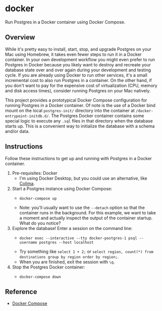 # docker

Run Postgres in a Docker container using Docker Compose.

## Overview

While it's  pretty easy to install, start, stop, and upgrade Postgres on your Mac using Homebrew, it takes even fewer
steps to run it in a Docker container. In your own development workflow you might even prefer to run Postgres in Docker
because you likely want to destroy and recreate your database state over and over again during your development and
testing cycle. If you are already using Docker to run other services, it's a small incremental cost to also run
Postgres in a container. On the other hand, if you don't want to pay for the expensive cost of virtualization (CPU,
memory and disk access times), consider running Postgres on your Mac natively.

This project provides a prototypical Docker Compose configuration for running Postgres in a Docker container. Of note
is the use of a Docker bind mount on the local `postgres-init/` directory into the container at `/docker-entrypoint-initdb.d/`.
The Postgres Docker container contains some special logic to execute any `.sql` files in that directory when the database
starts up. This is a convenient way to initialize the database with a schema and/or data.


## Instructions

Follow these instructions to get up and running with Postgres in a Docker container.

1. Pre-requisites: Docker
    * I'm using Docker Desktop, but you could use an alternative, like [Colima](https://github.com/abiosoft/colima).
2. Start a Postgres instance using Docker Compose:
    * ```shell
      docker-compose up
      ```
    * Note: you'll usually want to use the `--detach` option so that the container runs in the background. For this
      example, we want to take a moment and actually inspect the output of the container startup. What do you notice?
3. Explore the database! Enter a session on the command line:
    * ```shell
      docker exec --interactive --tty docker-postgres-1 psql --username postgres --host localhost
      ```
    * Try something like `select 1 + 2;` or `select region, count(*) from destinations group by region order by region;`.
    * When you are finished, exit the session with `\q`.
4. Stop the Postgres Docker container:
    * ```shell
      docker-compose down
      ```


## Reference

* [Docker Compose](https://docs.docker.com/compose/)
